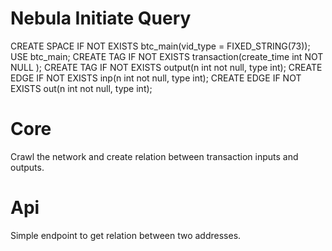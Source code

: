 # Nebula Initiate Query

CREATE SPACE IF NOT EXISTS btc_main(vid_type = FIXED_STRING(73));
USE btc_main;
CREATE TAG IF NOT EXISTS transaction(create_time int NOT NULL );
CREATE TAG IF NOT EXISTS output(n int not null, type int);
CREATE EDGE IF NOT EXISTS inp(n int not null, type int);
CREATE EDGE IF NOT EXISTS out(n int not null, type int);

# Core

Crawl the network and create relation between transaction inputs and outputs.

# Api

Simple endpoint to get relation between two addresses.
